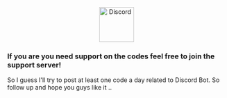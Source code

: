  <div align="center">
  <a href="https://discord.gg/5WqRQYVnjX">
    <img src="https://user-images.githubusercontent.com/59381835/92191514-d649ad80-ee18-11ea-9bc4-e95c7a122a99.png" alt="Discord" width="80"/>
  </a>
</div>

### If you are you need support on the codes feel free to join the support server!
 
So I guess I'll try to post at least one code a day related to Discord Bot. So follow up and hope you guys like it ..
